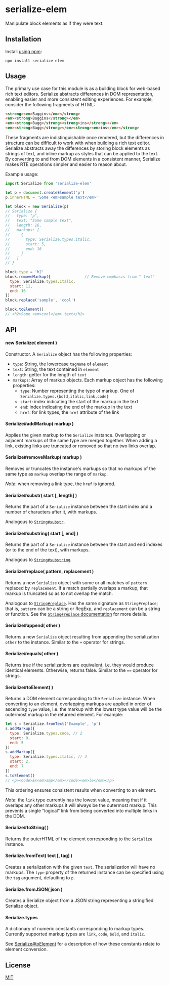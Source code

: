 # serialize-elem

Manipulate block elements as if they were text.

## Installation

Install [using npm][]:

`npm install serialize-elem`

## Usage

The primary use case for this module is as a building block for web-based rich text editors. Serialize abstracts differences in DOM representation, enabling easier and more consistent editing experiences. For example, consider the following fragments of HTML:

```html
<strong><em>Baggins</em></strong>
<em><strong>Baggins</strong></em>
<em><strong>Bagg</strong><strong>ins</strong></em>
<em><strong>Bagg</strong></em><strong><em>ins</em></strong>
```

These fragments are indistinguishable once rendered, but the differences in structure can be difficult to work with when building a rich text editor. Serialize abstracts away the differences by storing block elements as strings of text, and inline markup as styles that can be applied to the text. By converting to and from DOM elements in a consistent manner, Serialize makes RTE operations simpler and easier to reason about.

Example usage:

```js
import Serialize from 'serialize-elem'

let p = document.createElement('p')
p.innerHTML = 'Some <em>sample text</em>'

let block = new Serialize(p)
// Serialize {
//   type: "p",
//   text: "Some sample text",
//   length: 16,
//   markups: [
//     {
//       type: Serialize.types.italic,
//       start: 5,
//       end: 16
//     }
//   ]
// }

block.type = 'h2'
block.removeMarkup({               // Remove emphasis from " text"
  type: Serialize.types.italic,
  start: 11,
  end: 16
})
block.replace('sample', 'cool')

block.toElement()
// <h2>Some <em>cool</em> text</h2>
```

## API

#### new Serialize( element )

Constructor. A `Serialize` object has the following properties:

- `type`: String, the lowercase `tagName` of `element`
- `text`: String, the text contained in `element`
- `length`: getter for the length of `text`
- `markups`: Array of markup objects. Each markup object has the following properties:
  - `type`: Number representing the type of markup. One of `Serialize.types.{bold,italic,link,code}`
  - `start`: index indicating the start of the markup in the text
  - `end`: index indicating the end of the markup in the text
  - `href`: for link types, the `href` attribute of the link

#### Serialize#addMarkup( markup )

Applies the given markup to the `Serialize` instance. Overlapping or adjacent markups of the same type are merged together. When adding a link, existing links are truncated or removed so that no two links overlap.

#### Serialize#removeMarkup( markup )

Removes or truncates the instance's markups so that no markups of the same type as `markup` overlap the range of `markup`.

_Note_: when removing a link type, the `href` is ignored.

#### Serialize#substr( start [, length] )

Returns the part of a `Serialize` instance between the start index and a number of characters after it, with markups.

Analogous to [`String#substr`][substr].

#### Serialize#substring( start [, end] )

Returns the part of a `Serialize` instance between the start and end indexes (or to the end of the text), with markups.

Analogous to [`String#substring`][substring].

#### Serialize#replace( pattern, replacement )

Returns a new `Serialize` object with some or all matches of `pattern` replaced by `replacement`. If a match partially overlaps a markup, that markup is truncated so as to not overlap the match.

Analogous to [`String#replace`][replace]. Has the same signature as `String#replace`; that is, `pattern` can be a string or RegExp, and `replacement` can be a string or function. See the [`String#replace` documentation][replace] for more details.

#### Serialize#append( other )

Returns a new `Serialize` object resulting from appending the serialization `other` to the instance. Similar to the `+` operator for strings.

#### Serialize#equals( other )

Returns true if the serializations are equivalent, i.e. they would produce identical elements. Otherwise, returns false. Similar to the `==` operator for strings.

#### Serialize#toElement( )

Returns a DOM element corresponding to the `Serialize` instance. When converting to an element, overlapping markups are applied in order of ascending `type` value, i.e. the markup with the lowest type value will be the outermost markup in the returned element. For example:

```js
let s = Serialize.fromText('Example', 'p')
s.addMarkup({
  type: Serialize.types.code, // 2
  start: 0,
  end: 5
})
s.addMarkup({
  type: Serialize.types.italic, // 4
  start: 2,
  end: 7
})
s.toElement()
// <p><code>Ex<em>amp</em></code><em>le</em></p>
```

This ordering ensures consistent results when converting to an element.

_Note_: the `link` type currently has the lowest value, meaning that if it overlaps any other markups it will always be the outermost markup. This prevents a single "logical" link from being converted into multiple links in the DOM.

#### Serialize#toString( )

Returns the outerHTML of the element corresponding to the `Serialize` instance.

#### Serialize.fromText( text [, tag] )

Creates a serialization with the given `text`. The serialization will have no markups. The `type` property of the returned instance can be specified using the `tag` argument, defaulting to `p`.

#### Serialize.fromJSON( json )

Creates a Serialize object from a JSON string representing a stringified Serialize object.

#### Serialize.types

A dictionary of numeric constants corresponding to markup types. Currently supported markup types are `link`, `code`, `bold`, and `italic`.

See [Serialize#toElement](#serializetoelement-) for a description of how these constants relate to element conversion.

## License

[MIT][license]

[replace]: https://developer.mozilla.org/en-US/docs/Web/JavaScript/Reference/Global_Objects/String/replace
[substr]: https://developer.mozilla.org/en-US/docs/Web/JavaScript/Reference/Global_Objects/String/substr
[substring]: https://developer.mozilla.org/en/docs/Web/JavaScript/Reference/Global_Objects/String/substring
[license]: https://github.com/lucthev/serialize/blob/master/LICENSE
[using npm]: https://docs.npmjs.com/getting-started/installing-npm-packages-locally
